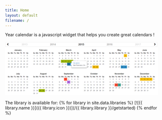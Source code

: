 ```yaml
---
title: Home
layout: default
filename: /
--- 
```


Year calendar is a javascript widget that helps you create great calendars !


![Calendar](/assets/img/calendar.png)


The library is available for:
{% for library in site.data.libraries %}
[![{{ library.name }}]({{ library.icon }})](/{{ library.library }}/getstarted)
{% endfor %}